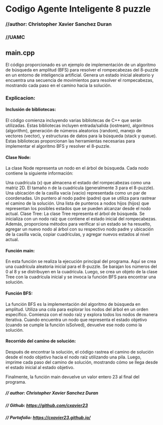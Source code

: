 # Codigo Agente Inteligente 8 puzzle
### //author: Christopher Xavier Sanchez Duran
### //UAMC

## main.cpp

El código proporcionado es un ejemplo de implementación de un algoritmo de búsqueda en amplitud (BFS) para resolver el rompecabezas del 8-puzzle en un entorno de inteligencia artificial.
Genera un estado inicial aleatorio y encuentra una secuencia de movimientos para resolver el rompecabezas, mostrando cada paso en el camino hacia la solución. 

### Explicacion:
#### Inclusión de bibliotecas: 
El código comienza incluyendo varias bibliotecas de C++ que serán utilizadas. Estas bibliotecas incluyen entrada/salida (iostream), algoritmos (algorithm), generación de números aleatorios (random), manejo de vectores (vector), y estructuras de datos para la búsqueda (stack y queue). Estas bibliotecas proporcionan las herramientas necesarias para implementar el algoritmo BFS y resolver el 8-puzzle.

#### Clase Node: 
La clase Node representa un nodo en el árbol de búsqueda. Cada nodo contiene la siguiente información:

Una cuadrícula (x) que almacena el estado del rompecabezas como una matriz 2D.
El tamaño n de la cuadrícula (generalmente 3 para el 8-puzzle).
Una ubicación de la casilla vacía (vacio) representada como un par de coordenadas.
Un puntero al nodo padre (padre) que se utiliza para rastrear el camino de la solución.
Una lista de punteros a nodos hijos (hijos) que representan los posibles estados que se pueden alcanzar desde el nodo actual.
Clase Tree: La clase Tree representa el árbol de búsqueda. Se inicializa con un nodo raíz que contiene el estado inicial del rompecabezas. Además, proporciona métodos para verificar si un estado se ha resuelto, agregar un nuevo nodo al árbol con su respectivo nodo padre y ubicación de la casilla vacía, copiar cuadrículas, y agregar nuevos estados al nivel actual.


#### Función main: 
En esta función se realiza la ejecución principal del programa. Aquí se crea una cuadrícula aleatoria inicial para el 8-puzzle. Se barajan los números del 0 al 8 y se distribuyen en la cuadrícula. Luego, se crea un objeto de la clase Tree con la cuadrícula inicial y se invoca la función BFS para encontrar una solución.

#### Función BFS: 
La función BFS es la implementación del algoritmo de búsqueda en amplitud. Utiliza una cola para explorar los nodos del árbol en un orden específico. Comienza con el nodo raíz y explora todos los nodos de manera iterativa. Cuando encuentra un nodo que representa el estado objetivo (cuando se cumple la función isSolved), devuelve ese nodo como la solución.

#### Recorrido del camino de solución: 
Después de encontrar la solución, el código rastrea el camino de solución desde el nodo objetivo hacia el nodo raíz utilizando una pila. Luego, imprime cada paso del camino de solución, mostrando cómo se llega desde el estado inicial al estado objetivo.

Finalmente, la función main devuelve un valor entero 23 al final del programa.
##### // author: Christopher Xavier Sanchez Duran
##### // Github: https://github.com/cxavier23
##### // Portafolio: https://cxavier23.github.io/

